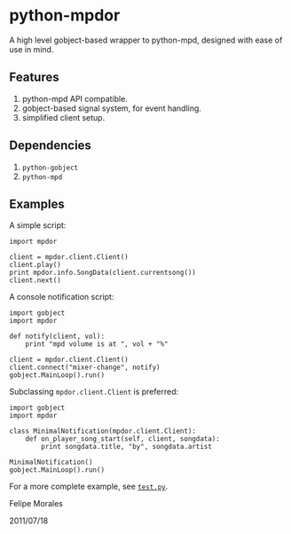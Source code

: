 # python-mpdor

A high level gobject-based wrapper to python-mpd, designed with ease of use in mind.

## Features

1. python-mpd API compatible.
2. gobject-based signal system, for event handling.
3. simplified client setup.

## Dependencies

1. `python-gobject`
2. `python-mpd`

## Examples

A simple script:

	import mpdor

	client = mpdor.client.Client()
	client.play()
	print mpdor.info.SongData(client.currentsong())
	client.next()

A console notification script:

	import gobject
	import mpdor

	def notify(client, vol):
		print "mpd volume is at ", vol + "%"

	client = mpdor.client.Client()
	client.connect("mixer-change", notify)
	gobject.MainLoop().run()

Subclassing `mpdor.client.Client` is preferred:
	
	import gobject
	import mpdor

	class MinimalNotification(mpdor.client.Client):
		def on_player_song_start(self, client, songdata):
			print songdata.title, "by", songdata.artist

	MinimalNotification()
	gobject.MainLoop().run()

For a more complete example, see [`test.py`](test.py).

Felipe Morales

2011/07/18
